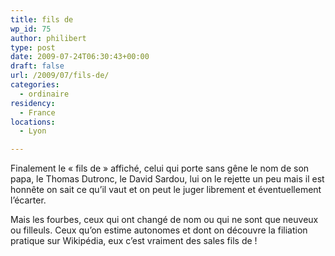 ```yaml
---
title: fils de
wp_id: 75
author: philibert
type: post
date: 2009-07-24T06:30:43+00:00
draft: false
url: /2009/07/fils-de/
categories:
  - ordinaire
residency:
  - France
locations:
  - Lyon

---
```

Finalement le « fils de » affiché, celui qui porte sans gêne le nom de son papa, le Thomas Dutronc, le David Sardou, lui on le rejette un peu mais il est honnête on sait ce qu&rsquo;il vaut et on peut le juger librement et éventuellement l&rsquo;écarter.

Mais les fourbes, ceux qui ont changé de nom ou qui ne sont que neuveux ou filleuls. Ceux qu&rsquo;on estime autonomes et dont on découvre la filiation pratique sur Wikipédia, eux c&rsquo;est vraiment des sales fils de !